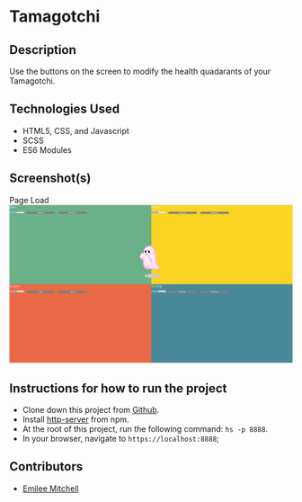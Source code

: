 # Tamagotchi

## Description

Use the buttons on the screen to modify the health quadarants of your Tamagotchi.

## Technologies Used

* HTML5, CSS, and Javascript
* SCSS
* ES6 Modules

## Screenshot(s)

Page Load
![Main View](https://raw.githubusercontent.com/EmileeA/tamagotchi/master/src/screenshots/Tamagotchi%20-%20load.png)

## Instructions for how to run the project

* Clone down this project from [Github](https://github.com/EmileeA/tamagotchi).
* Install [http-server](https://www.npmjs.com/package/http-server) from npm.
* At the root of this project, run the following command: `hs -p 8888`.
* In your browser, navigate to `https://localhost:8888`;

## Contributors

* [Emilee Mitchell](https://github.com/EmileeA)
